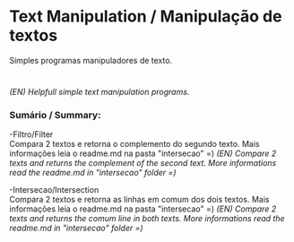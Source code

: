 # Text Manipulation / Manipulação de textos
Simples programas manipuladores de texto.
#
*(EN) Helpfull simple text manipulation programs.*

### Sumário / Summary:

-Filtro/Filter  
    Compara 2 textos e retorna o complemento do segundo texto. Mais informações leia o readme.md na pasta "intersecao" =)
    *(EN) Compare 2 texts and returns the complement of the second text. More informations read the readme.md in "intersecao" folder =)*

-Intersecao/Intersection  
    Compara 2 textos e retorna as linhas em comum dos dois textos. Mais informações leia o readme.md na pasta "intersecao" =)
    *(EN) Compare 2 texts and returns the comum line in both texts. More informations read the readme.md in "intersecao" folder =)*
